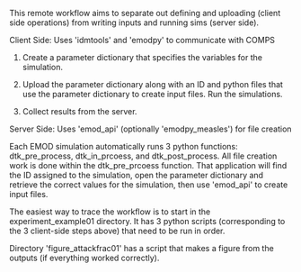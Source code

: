 This remote workflow aims to separate out defining and uploading (client
side operations) from writing inputs and running sims (server side).



Client Side: Uses 'idmtools' and 'emodpy' to communicate with COMPS

1. Create a parameter dictionary that specifies the variables for the
   simulation.

2. Upload the parameter dictionary along with an ID and python files that use
   the parameter dictionary to create input files. Run the simulations.

3. Collect results from the server.



Server Side: Uses 'emod_api' (optionally 'emodpy_measles') for file creation

Each EMOD simulation automatically runs 3 python functions: dtk_pre_process,
dtk_in_prcoess, and dtk_post_process. All file creation work is done within
the dtk_pre_prcoess function. That application will find the ID assigned to
the simulation, open the parameter dictionary and retrieve the correct values
for the simulation, then use 'emod_api' to create input files.



The easiest way to trace the workflow is to start in the experiment_example01
directory. It has 3 python scripts (corresponding to the 3 client-side steps
above) that need to be run in order.



Directory 'figure_attackfrac01' has a script that makes a figure from the 
outputs (if everything worked correctly).